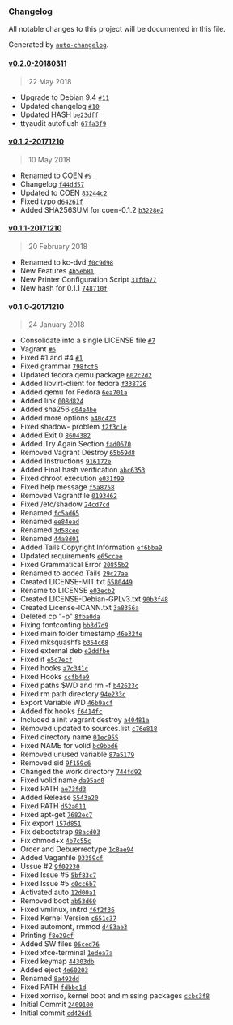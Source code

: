 ### Changelog
All notable changes to this project will be documented in this file.

Generated by [`auto-changelog`](https://github.com/CookPete/auto-changelog).

#### [v0.2.0-20180311](https://github.com/andrespavez/coen/compare/v0.1.2-20171210...v0.2.0-20180311)
> 22 May 2018
- Upgrade to Debian 9.4 [`#11`](https://github.com/andrespavez/coen/pull/11)
- Updated changelog [`#10`](https://github.com/andrespavez/coen/pull/10)
- Updated HASH [`be23dff`](https://github.com/andrespavez/coen/commit/be23dff0550c705026b88dfe1bf80872d077ef34)
- ttyaudit autoflush [`67fa3f9`](https://github.com/andrespavez/coen/commit/67fa3f994b5b16aa68a34868b99dab46ae856443)

#### [v0.1.2-20171210](https://github.com/andrespavez/coen/compare/v0.1.1-20171210...v0.1.2-20171210)
> 10 May 2018
- Renamed to COEN [`#9`](https://github.com/andrespavez/coen/pull/9)
- Changelog [`f44dd57`](https://github.com/andrespavez/coen/commit/f44dd57b2605765d1f2965615c5446deceb3785d)
- Updated to COEN [`83244c2`](https://github.com/andrespavez/coen/commit/83244c2d4196d6b7cfcf188aee2b14526dd49859)
- Fixed typo [`d64261f`](https://github.com/andrespavez/coen/commit/d64261f0dc8188c86d90a312399971204a232b00)
- Added SHA256SUM for coen-0.1.2 [`b3228e2`](https://github.com/andrespavez/coen/commit/b3228e289c28f7882267a9bb92934bf10fb2d89e)

#### [v0.1.1-20171210](https://github.com/andrespavez/coen/compare/v0.1.0-20171210...v0.1.1-20171210)
> 20 February 2018
- Renamed to kc-dvd [`f0c9d98`](https://github.com/andrespavez/coen/commit/f0c9d98169076cacc940c2f79d6508c810d0dc50)
- New Features [`4b5eb81`](https://github.com/andrespavez/coen/commit/4b5eb818750f287e7c0d8ca0d0d1b57d614119b1)
- New Printer Configuration Script [`31fda77`](https://github.com/andrespavez/coen/commit/31fda772f5ff39ce84b69b9e21cf0b36df2df2a8)
- New hash for 0.1.1 [`748710f`](https://github.com/andrespavez/coen/commit/748710f65e1eaee6c5c235d0bce514121f274ee9)

#### v0.1.0-20171210
> 24 January 2018
- Consolidate into a single LICENSE file [`#7`](https://github.com/andrespavez/coen/pull/7)
- Vagrant [`#6`](https://github.com/andrespavez/coen/pull/6)
- Fixed #1  and #4 [`#1`](https://github.com/andrespavez/coen/issues/1)
- Fixed grammar [`798fcf6`](https://github.com/andrespavez/coen/commit/798fcf6181d2eab439e505a4502a70850033f380)
- Updated fedora qemu package  [`602c2d2`](https://github.com/andrespavez/coen/commit/602c2d215c0ccd11bc546fa5bdf87a4a855d277e)
- Added libvirt-client for fedora [`f338726`](https://github.com/andrespavez/coen/commit/f338726cf22107982932dfb8bd9ad3ec8c6f3f79)
- Added qemu for Fedora [`6ea701a`](https://github.com/andrespavez/coen/commit/6ea701a44fad0cae55a2a0aa29bbd0bcb426f952)
- Added link [`008d824`](https://github.com/andrespavez/coen/commit/008d824858731f39aafcbd725f15801d6573c2f3)
- Added sha256 [`d04e4be`](https://github.com/andrespavez/coen/commit/d04e4be612be7b36bd7c45b3c55689f77f42e0a1)
- Added more options [`a40c423`](https://github.com/andrespavez/coen/commit/a40c42364e4ce1229c033de83b922683f678268e)
- Fixed shadow- problem [`f2f3c1e`](https://github.com/andrespavez/coen/commit/f2f3c1edd2120b5e63b6be44dba3f89aa443a796)
- Added Exit 0 [`8604382`](https://github.com/andrespavez/coen/commit/86043828bd4a3b43956679cea4579a306c2d2bb0)
- Added Try Again Section [`fad0670`](https://github.com/andrespavez/coen/commit/fad0670002699b6ddb5e6a2473ec23fa8cc1d0f0)
- Removed Vagrant Destroy [`65b59d8`](https://github.com/andrespavez/coen/commit/65b59d8bb6fbaba1339d5f69dcd08e014e1ddf1c)
- Added Instructions [`916172e`](https://github.com/andrespavez/coen/commit/916172e386af92259c824b2894e15871316034e0)
- Added Final hash verification [`abc6353`](https://github.com/andrespavez/coen/commit/abc6353c0305eeab497b0ed6a1f30361f1736e22)
- Fixed chroot execution [`e031f99`](https://github.com/andrespavez/coen/commit/e031f990b8471dbbda5a100536fd23da706a1ae5)
- Fixed help message [`f5a8758`](https://github.com/andrespavez/coen/commit/f5a87587e0895ec413ea88682f54ff2bb2d41988)
- Removed Vagrantfile [`0193462`](https://github.com/andrespavez/coen/commit/0193462952892364a772eb51f8d94ba9386ab006)
- Fixed /etc/shadow [`24cd7cd`](https://github.com/andrespavez/coen/commit/24cd7cd0ceb08c896e9b350668baa73f2997b220)
- Renamed [`fc5ad65`](https://github.com/andrespavez/coen/commit/fc5ad656e5460601501d445cac9d5c2b404a92b4)
- Renamed [`ee84ead`](https://github.com/andrespavez/coen/commit/ee84ead9c136ee0e26dad911f06984038333e83e)
- Renamed [`3d58cee`](https://github.com/andrespavez/coen/commit/3d58cee130d1ec8c9ae0a14fb7077932b59b5429)
- Renamed [`44a8d01`](https://github.com/andrespavez/coen/commit/44a8d01467fd25cf728b61cda5d305f50fa28107)
- Added Tails Copyright Information [`ef6bba9`](https://github.com/andrespavez/coen/commit/ef6bba942043423973cd289cd3dc1f9e7cd731ef)
- Updated requirements [`e65ccee`](https://github.com/andrespavez/coen/commit/e65ccee6c9e082041028058f03baa18f0e78db3a)
- Fixed Grammatical Error [`20855b2`](https://github.com/andrespavez/coen/commit/20855b28a7209e962f21da1cf294786a6a0c06a4)
- Renamed to added Tails [`29c27aa`](https://github.com/andrespavez/coen/commit/29c27aa7a4f2ec8ff391e95ef641418fecf0e64f)
- Created LICENSE-MIT.txt [`6580449`](https://github.com/andrespavez/coen/commit/658044982e1d691e1eb370a03c0618bbdc74b44c)
- Rename to LICENSE [`e03ecb2`](https://github.com/andrespavez/coen/commit/e03ecb2cd4b196065f6585ab28b491488cc74450)
- Created LICENSE-Debian-GPLv3.txt [`90b3f48`](https://github.com/andrespavez/coen/commit/90b3f48f893441553bca1c98aa41b77ddd6766a8)
- Created License-ICANN.txt [`3a8356a`](https://github.com/andrespavez/coen/commit/3a8356a8f55b74d3a65a7abaf2eebca83cc1892b)
- Deleted cp &quot;-p&quot; [`8fba0da`](https://github.com/andrespavez/coen/commit/8fba0dafbca3e8183c1f8597d0959cf0d00ca9a3)
- Fixing fontconfing [`bb3d7d9`](https://github.com/andrespavez/coen/commit/bb3d7d9675bb479a12aa56160a66a12596d22907)
- Fixed main folder timestamp [`46e32fe`](https://github.com/andrespavez/coen/commit/46e32fecf6af7802c1619e1894e0f1d64083f0de)
- Fixed mksquashfs [`b354c68`](https://github.com/andrespavez/coen/commit/b354c68993b7fb7de136ed7e4fe6be7ac48eac40)
- Fixed external deb [`e2ddfbe`](https://github.com/andrespavez/coen/commit/e2ddfbe0b7d2abb70a052a3d988a858f8fb39883)
- Fixed if [`e5c7ecf`](https://github.com/andrespavez/coen/commit/e5c7ecfaa974c01e7dd0136a3bac2fccf632e31d)
- Fixed hooks [`a7c341c`](https://github.com/andrespavez/coen/commit/a7c341cb28ae5bb1aac791c411188789033248a2)
- Fixed Hooks [`ccfb4e9`](https://github.com/andrespavez/coen/commit/ccfb4e962d72745938a927e0d5e12f88a1ffd678)
- Fixed paths $WD and rm -f [`b42623c`](https://github.com/andrespavez/coen/commit/b42623caa91ab562cc16d57a537cee3b6c623dba)
- Fixed rm path directory [`94e233c`](https://github.com/andrespavez/coen/commit/94e233c1b8b8a406f3a2ced47cb337602a8810bd)
- Export Variable WD [`46b9acf`](https://github.com/andrespavez/coen/commit/46b9acfbd40feb34ca492f6c79057a62ceac7ba9)
- Added fix hooks [`f6414fc`](https://github.com/andrespavez/coen/commit/f6414fc45ed4b183e3bfa62692e965b69bfa1cc8)
- Included a init vagrant destroy [`a40481a`](https://github.com/andrespavez/coen/commit/a40481a4eaefc42f4a39309b52c5c28459352a2d)
- Removed updated to sources.list [`c76e818`](https://github.com/andrespavez/coen/commit/c76e818159d159629400033e833317812c0ef5e8)
- Fixed directory name [`01ec955`](https://github.com/andrespavez/coen/commit/01ec955057db62c86e4acbf814483b378a375ca9)
- Fixed NAME for volid [`bc9bbd6`](https://github.com/andrespavez/coen/commit/bc9bbd68e62d0d9939bc35771f7ffd434c39231e)
- Removed unused variable [`87a5179`](https://github.com/andrespavez/coen/commit/87a5179649d777667863781e4a0740d74eec0ee5)
- Removed sid [`9f159c6`](https://github.com/andrespavez/coen/commit/9f159c60734d3cc9cded71e3485f237e609a5f12)
- Changed the work directory [`744fd92`](https://github.com/andrespavez/coen/commit/744fd9285f89d10e4b0d5d84d58de6a2e0524614)
- Fixed volid name [`da95ad0`](https://github.com/andrespavez/coen/commit/da95ad02fd32171a54c662dbec62d4258e0fe41f)
- Fixed PATH [`ae73fd3`](https://github.com/andrespavez/coen/commit/ae73fd33d5fb52127adbfa8bd18cec2c03871a29)
- Added Release [`5543a20`](https://github.com/andrespavez/coen/commit/5543a20d6c48712d9b09d9b76e2065d9fb4e4749)
- Fixed PATH [`d52a011`](https://github.com/andrespavez/coen/commit/d52a0118569677ecf59f8cca619d7c8341f35e10)
- Fixed apt-get [`7682ec7`](https://github.com/andrespavez/coen/commit/7682ec71f6fcd1b8331e528a63cac63710cc3ea0)
- Fix export [`157d851`](https://github.com/andrespavez/coen/commit/157d851f50a723a17336579f435c9e112d659fac)
- Fix debootstrap [`98acd03`](https://github.com/andrespavez/coen/commit/98acd03381f6e71e3a9c74f32883bad8e647ac55)
- Fix chmod+x [`4b7c55c`](https://github.com/andrespavez/coen/commit/4b7c55c58deabe87fe6e9c102afaee3bafbbeaae)
- Order and Debuerreotype [`1c8ae94`](https://github.com/andrespavez/coen/commit/1c8ae949e9a387783e8c5f32c254f06a416716c9)
- Added Vaganfile [`03359cf`](https://github.com/andrespavez/coen/commit/03359cf6fdde71e3f3f794cf17b425b5444ba8b0)
- Ussue #2 [`9f02230`](https://github.com/andrespavez/coen/commit/9f0223002a31de1a50dcd21b8aeaa8101678ef27)
- Fixed Issue #5 [`5bf83c7`](https://github.com/andrespavez/coen/commit/5bf83c7bb02fc055d37e368a4fd3e767f816a13d)
- Fixed Issue #5 [`c0cc6b7`](https://github.com/andrespavez/coen/commit/c0cc6b701f39a95a5f7c515ed1c9a59f3c07c288)
- Activated auto  [`12d00a1`](https://github.com/andrespavez/coen/commit/12d00a1b475e5063e76a575014edcb010db9827b)
- Removed boot [`ab53d60`](https://github.com/andrespavez/coen/commit/ab53d6074a1d1c72f0269768d80246f00ad175b6)
- Fixed vmlinux, initrd [`f6f2f36`](https://github.com/andrespavez/coen/commit/f6f2f3606c8ca343e492e1cfb8ca951e547ace12)
- Fixed Kernel Version [`c651c37`](https://github.com/andrespavez/coen/commit/c651c3716bee72e717ab4e7dd5b8dc20c63d216f)
- Fixed automont, rmmod [`d483ae3`](https://github.com/andrespavez/coen/commit/d483ae39630935d88f21e96f5326965d7f45350e)
- Printing [`f8e29cf`](https://github.com/andrespavez/coen/commit/f8e29cf9ac65b60719ffae63e38bcab2b9147686)
- Added SW files [`06ced76`](https://github.com/andrespavez/coen/commit/06ced768dd46449dd3a545ca11b91e3cd24951f9)
- Fixed xfce-terminal [`1edea7a`](https://github.com/andrespavez/coen/commit/1edea7a6d45689e4317fff1291705237c36bdbb6)
- Fixed keymap [`44303db`](https://github.com/andrespavez/coen/commit/44303db28b12891dfa5b56fe8a34121006ac3b5b)
- Added eject [`4e60203`](https://github.com/andrespavez/coen/commit/4e602033ce4a6980cef2a9ad2456898ba6d925c0)
- Renamed [`8a492dd`](https://github.com/andrespavez/coen/commit/8a492dda3cdd45acf84c69b9e3c4ee4859ab2dde)
- Fixed PATH [`fdbbe1d`](https://github.com/andrespavez/coen/commit/fdbbe1de64cdcf287d390098fb7436411e787e20)
- Fixed xorriso, kernel boot and missing packages [`ccbc3f8`](https://github.com/andrespavez/coen/commit/ccbc3f856364e6e0f36ef001b8ac0676a1e2cff6)
- Initial Commit [`2409100`](https://github.com/andrespavez/coen/commit/240910033a9ddd6c007100afd914c816364dd1a0)
- Initial commit [`cd426d5`](https://github.com/andrespavez/coen/commit/cd426d5eaa3461c4139e7db3c4093d952ce594b7)


